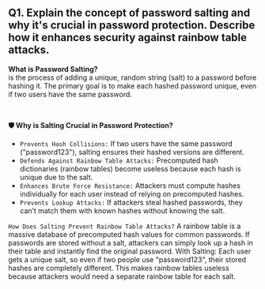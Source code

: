 ## Q1. Explain the concept of password salting and why it's crucial in password protection. Describe how it enhances security against rainbow table attacks.

**What is Password Salting?** <br>
is the process of adding a unique, random string (salt) to a password before hashing it. The primary goal is to make each hashed password unique, even if two users have the same password.

<br>

**🛡️ Why is Salting Crucial in Password Protection?** <br>
- `Prevents Hash Collisions:` If two users have the same password ("password123"), salting ensures their hashed versions are different.
- `Defends Against Rainbow Table Attacks:` Precomputed hash dictionaries (rainbow tables) become useless because each hash is unique due to the salt.
- `Enhances Brute Force Resistance:` Attackers must compute hashes individually for each user instead of relying on precomputed hashes.
- `Prevents Lookup Attacks:` If attackers steal hashed passwords, they can’t match them with known hashes without knowing the salt.

`How Does Salting Prevent Rainbow Table Attacks?`
A rainbow table is a massive database of precomputed hash values for common passwords. If passwords are stored without a salt, attackers can simply look up a hash in their table and instantly find the original password.
With Salting:
Each user gets a unique salt, so even if two people use "password123", their stored hashes are completely different. This makes rainbow tables useless because attackers would need a separate rainbow table for each salt.

